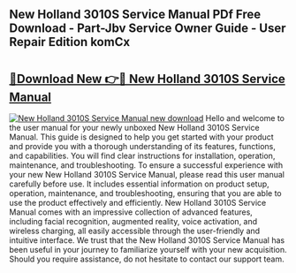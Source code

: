 ## New Holland 3010S Service Manual PDf Free Download - Part-Jbv Service Owner Guide - User Repair Edition komCx

# <h2><a href="http://bc50867.oget.top/?id=New+Holland+3010S+Service+Manual">🔗Download New 👉🔴 New Holland 3010S Service Manual</a></h2>

[![New Holland 3010S Service Manual new download](https://i.imgur.com/5g1atiW.png)](http://bc50867.oget.top/?id=New+Holland+3010S+Service+Manual)
Hello and welcome to the user manual for your newly unboxed New Holland 3010S Service Manual. This guide is designed to help you get started with your product and provide you with a thorough understanding of its features, functions, and capabilities. You will find clear instructions for installation, operation, maintenance, and troubleshooting. To ensure a successful experience with your new New Holland 3010S Service Manual, please read this user manual carefully before use. It includes essential information on product setup, operation, maintenance, and troubleshooting, ensuring that you are able to use the product effectively and efficiently. New Holland 3010S Service Manual comes with an impressive collection of advanced features, including facial recognition, augmented reality, voice activation, and wireless charging, all easily accessible through the user-friendly and intuitive interface. We trust that the New Holland 3010S Service Manual has been useful in your journey to familiarize yourself with your new acquisition. Should you require assistance, do not hesitate to contact our support team.
